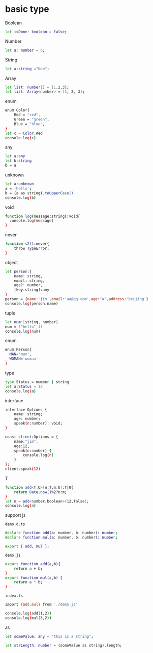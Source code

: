 # basic type

Boolean

```sh
let isDone: boolean = false;
```

Number

```sh
let a: number = 6;
```

String

```sh
let a:string ="bob";
```


Array

```sh
let list: number[] = [1,2,3];
let list: Array<number> = [1, 2, 3];
```

enum

```sh
enum Color{
    Red = "red",
    Green = "green",
    Blue = "blue",
}
let c = Color.Red
console.log(c)
```

any

```sh
let a:any
let b:string
b = a
```

unknown

```sh
let a:unknown
a = 'hello';
b = (a as string).toUpperCase()
console.log(b)
```

void

```sh
function log(message:string):void{
  console.log(message)
}
```

never

```sh
function s2():never{
    throw TypeError;
}
```

object

```sh
let person:{
    name: string,
    email: string,
    age?: number,
    [key:string]:any
}
person = {name:'jim',email:'aa@qq.com',age:"a",address:'beijing'}
console.log(person.name)
```

tuple  

```sh
let num:[string, number]
num = ["hello",1]
console.log(num)
```

enum

```sh
enum Person{
  MAN='man',
  WOMAN='woman'
}
```

type

```sh
type Status = number | string
let a:Status = 12
console.log(a)
```

interface

```sh
interface Options {
    name: string;
    age: number;
    speak(n:number): void;
}

const client:Options = {
    name:"jim",
    age:12,
    speak(n:number) {
        console.log(n)
    }
};
client.speak(12)
```

T

```sh
function add<T,U>(n:T,m:U):T|U{
    return Date.now()%2?n:m;
}
let n = add<number,boolean>(12,false);
console.log(n)
```

support js

`demo.d.ts`

```sh
declare function add(a: number, b: number): number;
declare function mul(a: number, b: number): number;

export { add, mul };
```

`demo.js`

```sh
export function add(a,b){
    return a + b;
}
export function mul(a,b) {
    return a * b;
}
```

`index.ts`

```sh
import {add,mul} from './demo.js'

console.log(add(1,2))
console.log(mul(3,2))
```

as

```sh
let someValue: any = "this is a string";

let strLength: number = (someValue as string).length;

```